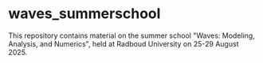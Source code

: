 # waves_summerschool
This repository contains material on the summer school "Waves: Modeling, Analysis, and Numerics", held at Radboud University on 25-29 August 2025.
